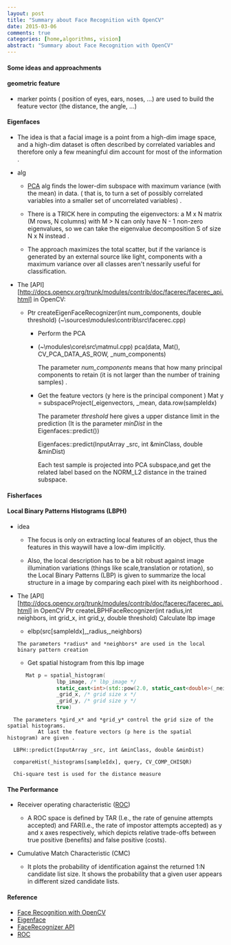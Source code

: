 ```yaml
---
layout: post
title: "Summary about Face Recognition with OpenCV"
date: 2015-03-06
comments: true
categories: [home,algorithms, vision]
abstract: "Summary about Face Recognition with OpenCV"
---
```


#### Some ideas and approachments

#### geometric feature
* marker points ( position of eyes, ears, noses, ...) are used to build the feature vector (the distance, the angle, ...)

#### Eigenfaces
* The idea is that a facial image is a point from a high-dim image space, and a high-dim dataset is often described by correlated variables and therefore only a few meaningful dim account for most of the information .

* alg
    - [PCA](http://en.wikipedia.org/wiki/Eigenface/) alg finds the lower-dim subspace with maximum variance (with the mean) in data.  ( that is, to turn a set of possibly correlated variables into a smaller set of uncorrelated variables) .

    - There is a TRICK here in computing the eigenvectors: a M x N matrix (M rows, N columns) with M > N can only have N - 1 non-zero eigenvalues, so we can take the eigenvalue decomposition S of size N x N instead .

    - The approach maximizes the total scatter, but if the variance is generated by an external source like light, components with a maximum variance over all classes aren't nessarily useful for classification.

* The [API] [http://docs.opencv.org/trunk/modules/contrib/doc/facerec/facerec_api.html] in OpenCV:
    - Ptr<FaceRecognizer> createEigenFaceRecognizer(int num_components, double threshold)
            (~\sources\modules\contrib\src\facerec.cpp)
        + Perform the PCA
        + (~\modules\core\src\matmul.cpp)
          pca(data, Mat(), CV_PCA_DATA_AS_ROW, _num_components)

          The parameter *num_components* means that how many principal components to retain (it is not  larger than the number of training samples) .

        + Get the feature vectors (y here is the principal component )
          Mat y = subspaceProject(_eigenvectors, _mean, data.row(sampleIdx)

          The parameter *threshold* here gives a upper distance limit in the prediction (It is the parameter *minDist* in the  Eigenfaces::predict())

           Eigenfaces::predict(InputArray _src, int &minClass, double &minDist)
           
          Each test sample is projected into PCA subspace,and get the related label based on the NORM_L2 distance in the trained subspace.


#### Fisherfaces

#### Local Binary Patterns Histograms (LBPH)
* idea
    - The focus is only on extracting local features of an object, thus the features in this waywill have a low-dim implicitly.

    - Also, the local description has to be a bit robust against image illumination variations (things like scale,translation or rotation), so the Local Binary Patterns (LBP) is given to summarize the local structure in a image by comparing each pixel with its neighborhood .

* The [API] [http://docs.opencv.org/trunk/modules/contrib/doc/facerec/facerec_api.html] in OpenCV Ptr<FaceRecognizer> createLBPHFaceRecognizer(int radius,int neighbors, int grid_x, int grid_y, double threshold) Calculate lbp image

    -  elbp(src[sampleIdx],_radius,_neighbors)

      The parameters *radius* and *neighbors* are used in the local binary pattern creation

    - Get spatial histogram from this lbp image
``` c++
      Mat p = spatial_histogram(
                lbp_image, /* lbp_image */
                static_cast<int>(std::pow(2.0, static_cast<double>(_neighbors))), /* number of possible patterns */
                _grid_x, /* grid size x */
                _grid_y, /* grid size y */
                true)
```

      The parameters *gird_x* and *grid_y* control the grid size of the spatial histograms.
              At last the feature vectors (p here is the spatial histogram) are given .

      LBPH::predict(InputArray _src, int &minClass, double &minDist)
          
      compareHist(_histograms[sampleIdx], query, CV_COMP_CHISQR)

      Chi-square test is used for the distance measure

#### The Performance

* Receiver operating characteristic ([ROC](http://en.wikipedia.org/wiki/Receiver_operating_characteristic))
    - A ROC space is defined by TAR (I.e., the rate of genuine attempts accepted) and FAR(I.e., the rate of impostor attempts accepted) as y and x axes respectively, which depicts relative trade-offs between true positive (benefits) and false positive (costs).

* Cumulative Match Characteristic (CMC)
    - It plots the probability of identification against the returned 1:N candidate list size. It shows the probability that a given user appears in different sized candidate lists.

#### Reference        
* [Face Recognition with OpenCV](http://docs.opencv.org/2.4/modules/contrib/doc/facerec/facerec_tutorial.html)
* [Eigenface](http://en.wikipedia.org/wiki/Eigenface/)
* [FaceRecognizer API](http://docs.opencv.org/trunk/modules/contrib/doc/facerec/facerec_api.html)
* [ROC](http://en.wikipedia.org/wiki/Receiver_operating_characteristic)
